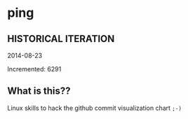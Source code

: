 # ping

## HISTORICAL ITERATION
2014-08-23

Incremented: 6291

## What is this?? 
Linux skills to hack the github commit visualization chart `;-)`

